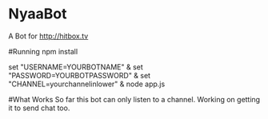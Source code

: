 # NyaaBot
A Bot for http://hitbox.tv

#Running
npm install

set "USERNAME=YOURBOTNAME" & set "PASSWORD=YOURBOTPASSWORD" & set "CHANNEL=yourchannelinlower" & node app.js

#What Works
So far this bot can only listen to a channel.  Working on getting it to send chat too.